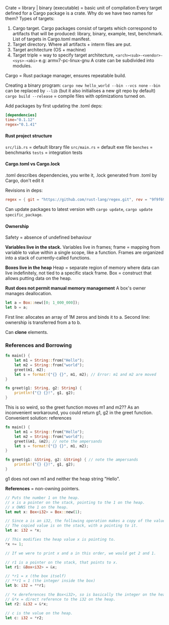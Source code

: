 Crate = library | binary (executable) = basic unit of compilation
Every target defined for a Cargo package is a crate. Why do we have two names for them?
Types of targets:
1. Cargo target. Cargo packages consist of targets which correspond to artifacts that will be produced: library, binary, example, test, benchmark.
   List of targets in Cargo.toml manifest.
2. Target directory. Where all artifacts + interm files are put.
3. Target architecture (OS + machine)
4. Target triple = way to specify target architecture, `<arch><sub>-<vendor>-<sys>-<abi>` e.g: armv7-pc-linux-gnu
A crate can be subdivided into modules.

Cargo = Rust package manager, ensures repeatable build.

Creating a binary program:
`cargo new hello_world --bin --vcs none`
`--bin` can be replaced by `--lib` (but it also initialises a new git repo by default)
`cargo build --release` = compile files with optimizations turned on.

Add packages by first updating the .toml deps:
```toml
[dependencies]
time="0.1.12"
regex="0.1.41"
```

#### Rust project structure
`src/lib.rs` = default library file
`src/main.rs` = default exe file
`benches` = benchmarks
`tests` = integration tests

#### Cargo.toml vs Cargo.lock
.toml describes dependencies, you write it, .lock generated from .toml by Cargo, don't edit it

Revisions in deps: 
```toml
regex = { git = "https://github.com/rust-lang/regex.git", rev = "9f9f693" }
```
Can update packages to latest version with `cargo update`, `cargo update specific_package`.

#### Ownership

Safety = absence of undefined behaviour

**Variables live in the stack.**
Variables live in frames; frame = mapping from variable to value within a single scope, like a function.
Frames are organized into a stack of currently-called functions. 

**Boxes live in the heap**
Heap = separate region of memory where data can live indefinitely, not tied to a specific stack frame.
Box = construct that allows putting data on the heap.

**Rust does not permit manual memory management**
A box's owner manages deallocation.
```rust
let a = Box::new([0; 1_000_000]);
let b = a;
```
First line: allocates an array of 1M zeros and binds it to a.
Second line: ownership is transferred from a to b.

Can **clone** elements.

### References and Borrowing
```rust
fn main() {
    let m1 = String::from("Hello");
    let m2 = String::from("world");
    greet(m1, m2);
    let s = format!("{} {}", m1, m2); // Error: m1 and m2 are moved
}

fn greet(g1: String, g2: String) {
    println!("{} {}!", g1, g2);
}
```
This is so weird, so the greet function moves m1 and m2??
As an inconvenient workaround, you could return g1, g2 in the greet function.
Convenient solution: references
```rust
fn main() {
    let m1 = String::from("Hello");
    let m2 = String::from("world");
    greet(&m1, &m2); // note the ampersands
    let s = format!("{} {}", m1, m2);
}

fn greet(g1: &String, g2: &String) { // note the ampersands
    println!("{} {}!", g1, g2);
}
```
g1 does not own m1 and neither the heap string "Hello".

**References** = non-owning pointers.

```rust
// Puts the number 1 on the heap.
// x is a pointer on the stack, pointing to the 1 on the heap.
// x OWNS the 1 on the heap.
let mut x: Box<i32> = Box::new(1);

// Since a is an i32, the following operation makes a copy of the value referenced by x.
// The copied value is on the stack, with a pointing to it.
let a: i32 = *x;

// This modifies the heap value x is pointing to.
*x += 1;

// If we were to print x and a in this order, we would get 2 and 1.

// r1 is a pointer on the stack, that points to x.
let r1: &Box<i32> = &x; 

// *r1 = x (the box itself)
// **r1 = 1 (the integer inside the box)
let b: i32 = **r1;

// *x dereferences the Box<i32>, so is basically the integer on the heap
// &*x = direct reference to the i32 on the heap.
let r2: &i32 = &*x;

// c is the value on the heap.
let c: i32 = *r2; 
```